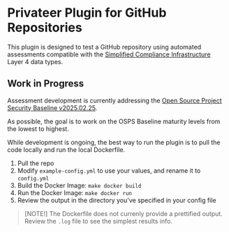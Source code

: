 # Privateer Plugin for GitHub Repositories

This plugin is designed to test a GitHub repository using automated assessments compatible with the [Simplified Compliance Infrastructure](https://github.com/revanite-io/sci) Layer 4 data types.

## Work in Progress

Assessment development is currently addressing the [Open Source Project Security Baseline v2025.02.25](https://baseline.openssf.org).

As possible, the goal is to work on the OSPS Baseline maturity levels from the lowest to highest.

While development is ongoing, the best way to run the plugin is to pull the code locally and run the local Dockerfile.

1. Pull the repo
2. Modify `example-config.yml` to use your values, and rename it to `config.yml`
3. Build the Docker Image: `make docker build`
4. Run the Docker Image: `make docker run`
5. Review the output in the directory you've specified in your config file

> [NOTE!]
> The Dockerfile does not currenly provide a prettified output.
> Review the `.log` file to see the simplest results info.

